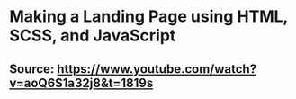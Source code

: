 # Making a Landing Page using HTML, SCSS, and JavaScript
## Source: https://www.youtube.com/watch?v=aoQ6S1a32j8&t=1819s
